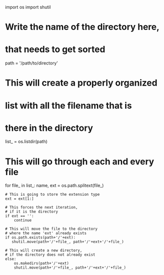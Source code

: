 import os
import shutil
   
# Write the name of the directory here,
# that needs to get sorted
path = '/path/to/directory'
  
  
# This will create a properly organized 
# list with all the filename that is
# there in the directory
list_ = os.listdir(path)
   
# This will go through each and every file
for file_ in list_:
    name, ext = os.path.splitext(file_)
  
    # This is going to store the extension type
    ext = ext[1:]
  
    # This forces the next iteration,
    # if it is the directory
    if ext == '':
        continue
  
    # This will move the file to the directory
    # where the name 'ext' already exists
    if os.path.exists(path+'/'+ext):
       shutil.move(path+'/'+file_, path+'/'+ext+'/'+file_)
  
    # This will create a new directory,
    # if the directory does not already exist
    else:
        os.makedirs(path+'/'+ext)
        shutil.move(path+'/'+file_, path+'/'+ext+'/'+file_)
